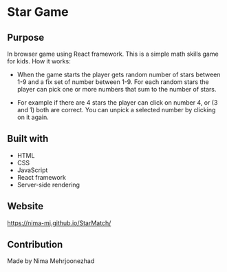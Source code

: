 # Star Game

## Purpose
In browser game using React framework. This is a simple math skills game for kids. 
How it works:
 - When the game starts the player gets random number of stars between 1-9 and a fix set of number between 1-9. For each random stars the player can pick one or more numbers that sum to the number of stars.

 - For example if there are 4 stars the player can click on number 4, or (3 and 1) both are correct. You can unpick a selected number by clicking on it again. 

## Built with 
* HTML
* CSS
* JavaScript
* React framework
* Server-side rendering 

## Website
https://nima-mj.github.io/StarMatch/

## Contribution
Made by Nima Mehrjoonezhad
